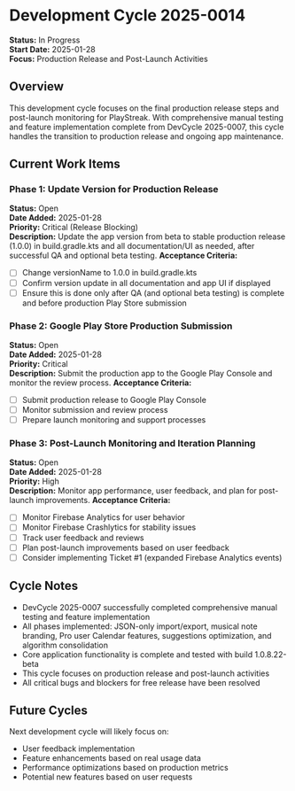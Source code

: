 # Development Cycle 2025-0014

**Status:** In Progress  
**Start Date:** 2025-01-28  
**Focus:** Production Release and Post-Launch Activities

## Overview

This development cycle focuses on the final production release steps and post-launch monitoring for PlayStreak. With comprehensive manual testing and feature implementation complete from DevCycle 2025-0007, this cycle handles the transition to production release and ongoing app maintenance.

## Current Work Items

### Phase 1: Update Version for Production Release
**Status:** Open  
**Date Added:** 2025-01-28  
**Priority:** Critical (Release Blocking)  
**Description:** Update the app version from beta to stable production release (1.0.0) in build.gradle.kts and all documentation/UI as needed, after successful QA and optional beta testing.
**Acceptance Criteria:**
- [ ] Change versionName to 1.0.0 in build.gradle.kts
- [ ] Confirm version update in all documentation and app UI if displayed
- [ ] Ensure this is done only after QA (and optional beta testing) is complete and before production Play Store submission

### Phase 2: Google Play Store Production Submission
**Status:** Open  
**Date Added:** 2025-01-28  
**Priority:** Critical  
**Description:** Submit the production app to the Google Play Console and monitor the review process.
**Acceptance Criteria:**
- [ ] Submit production release to Google Play Console
- [ ] Monitor submission and review process
- [ ] Prepare launch monitoring and support processes

### Phase 3: Post-Launch Monitoring and Iteration Planning
**Status:** Open  
**Date Added:** 2025-01-28  
**Priority:** High  
**Description:** Monitor app performance, user feedback, and plan for post-launch improvements.
**Acceptance Criteria:**
- [ ] Monitor Firebase Analytics for user behavior
- [ ] Monitor Firebase Crashlytics for stability issues
- [ ] Track user feedback and reviews
- [ ] Plan post-launch improvements based on user feedback
- [ ] Consider implementing Ticket #1 (expanded Firebase Analytics events)

## Cycle Notes

- DevCycle 2025-0007 successfully completed comprehensive manual testing and feature implementation
- All phases implemented: JSON-only import/export, musical note branding, Pro user Calendar features, suggestions optimization, and algorithm consolidation
- Core application functionality is complete and tested with build 1.0.8.22-beta
- This cycle focuses on production release and post-launch activities
- All critical bugs and blockers for free release have been resolved

## Future Cycles

Next development cycle will likely focus on:
- User feedback implementation
- Feature enhancements based on real usage data
- Performance optimizations based on production metrics
- Potential new features based on user requests 